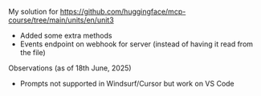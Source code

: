 My solution for https://github.com/huggingface/mcp-course/tree/main/units/en/unit3

- Added some extra methods
- Events endpoint on webhook for server (instead of having it read from the file)

Observations (as of 18th June, 2025)
- Prompts not supported in Windsurf/Cursor but work on VS Code
